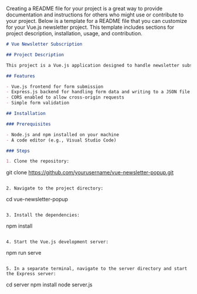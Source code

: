 Creating a README file for your project is a great way to provide documentation and instructions for others who might use or contribute to your project. Below is a template for a README file that you can customize for your Vue.js newsletter project. This template includes sections for project description, installation, usage, and contribution.

```markdown
# Vue Newsletter Subscription

## Project Description

This project is a Vue.js application designed to handle newsletter subscriptions. Users can enter their full name and email address to subscribe to a newsletter. The application includes a simple form for submission and displays a success message upon successful submission or an error message if there's an issue.

## Features

- Vue.js frontend for form submission
- Express.js backend for handling form data and writing to a JSON file
- CORS enabled to allow cross-origin requests
- Simple form validation

## Installation

### Prerequisites

- Node.js and npm installed on your machine
- A code editor (e.g., Visual Studio Code)

### Steps

1. Clone the repository:
   ```
   git clone https://github.com/yourusername/vue-newsletter-popup.git
   ```

2. Navigate to the project directory:
   ```
   cd vue-newsletter-popup
   ```

3. Install the dependencies:
   ```
   npm install
   ```

4. Start the Vue.js development server:
   ```
   npm run serve
   ```

5. In a separate terminal, navigate to the server directory and start the Express server:
   ```
   cd server
   npm install
   node server.js
   ```
